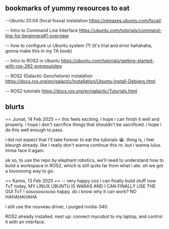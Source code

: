 bookmarks of yummy resources to eat 
-

--Ubuntu 20.04 (focal fossa) instalation
https://releases.ubuntu.com/focal/ 

-- Intro to Command Line Interface
https://ubuntu.com/tutorials/command-line-for-beginners#1-overview

-- how to configure ur Ubuntu system (?) (it's trial and error hahahaha, gonna make this in my TA book)

-- Intro to ROS2 in Ubuntu
https://ubuntu.com/tutorials/getting-started-with-ros-2#2-prerequisites

-- ROS2 (Galactic Geochelone) instalation
https://docs.ros.org/en/galactic/Installation/Ubuntu-Install-Debians.html

-- ROS2 tutorials
https://docs.ros.org/en/galactic/Tutorials.html


blurts
-
== Jumat, 14 Feb 2025 ==
this feels exciting. 
i hope i can finish it well and properly.
i hope i don't sacrifice things that shouldn't be sacrificed.
i hope i do this well enough to pass.

i did not expect that I'll take forever to eat the tutorials 😭. thing is, i feel bleurgh already. like i really don't wanna continue this rn. but i wanna lulus. imma face it again.

ok so, to use the repo by elephant robotics, 
we'll need to understand how to build a workspace in ROS2, which is still quite far from what i ate. oh we got a loooooong way to go.

== Kamis, 13 Feb 2025 ==
-- very happy coz i can finally build stuff now TvT
today, MY LINUX UBUNTU IS WARAS AND I CAN FINALLY USE THE GUI TvT ! sosososososo happy. 
do i know why it can work? NO HAHAHAHAHA

i still use the nouveau driver,
i purged nvidia-340.

ROS2 already installed. 
next up: connect mycobot to my laptop, and control it with an interface. 
